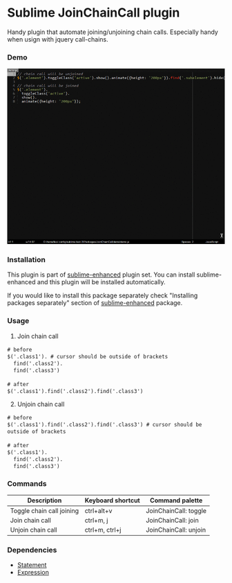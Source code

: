 # Sublime JoinChainCall plugin

Handy plugin that automate joining/unjoining chain calls. Especially handy when
usign with jquery call-chains.


### Demo

![Demo](https://github.com/shagabutdinov/sublime-enhanced-demos/raw/master/join_chain_call.gif "Demo")


### Installation

This plugin is part of [sublime-enhanced](http://github.com/shagabutdinov/sublime-enhanced)
plugin set. You can install sublime-enhanced and this plugin will be installed
automatically.

If you would like to install this package separately check "Installing packages
separately" section of [sublime-enhanced](http://github.com/shagabutdinov/sublime-enhanced)
package.


### Usage

1. Join chain call

  ```
  # before
  $('.class1'). # cursor should be outside of brackets
    find('.class2').
    find('.class3')

  # after
  $('.class1').find('.class2').find('.class3')
  ```

2. Unjoin chain call

  ```
  # before
  $('.class1').find('.class2').find('.class3') # cursor should be outside of brackets

  # after
  $('.class1').
    find('.class2').
    find('.class3')
  ```


### Commands

| Description               | Keyboard shortcut | Command palette        |
|---------------------------|-------------------|------------------------|
| Toggle chain call joining | ctrl+alt+v        | JoinChainCall: toggle  |
| Join chain call           | ctrl+m, j         | JoinChainCall: join    |
| Unjoin chain call         | ctrl+m, ctrl+j    | JoinChainCall: unjoin  |


### Dependencies

* [Statement](https://github.com/shagabutdinov/sublime-statement)
* [Expression](https://github.com/shagabutdinov/sublime-expression)